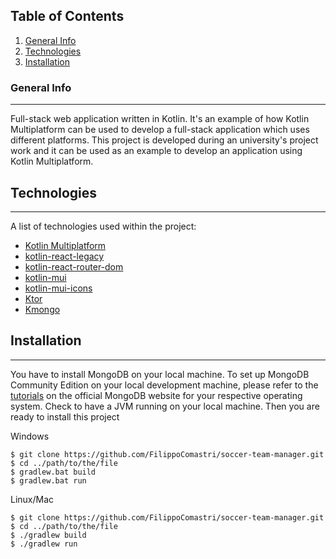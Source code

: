 ## Table of Contents
1. [General Info](#general-info)
2. [Technologies](#technologies)
3. [Installation](#installation)
### General Info
***
Full-stack web application written in Kotlin. It's an example of how Kotlin Multiplatform can be used to develop a full-stack application which uses different platforms.
This project is developed during an university's project work and it can be used as an example to develop an application using Kotlin Multiplatform.

## Technologies
***
A list of technologies used within the project:
* [Kotlin Multiplatform](https://kotlinlang.org/docs/multiplatform.html)
* [kotlin-react-legacy](https://github.com/JetBrains/kotlin-wrappers/tree/master/kotlin-react-legacy)
* [kotlin-react-router-dom](https://github.com/JetBrains/kotlin-wrappers/tree/master/kotlin-react-router-dom)
* [kotlin-mui](https://github.com/JetBrains/kotlin-wrappers/tree/master/kotlin-mui)
* [kotlin-mui-icons](https://github.com/JetBrains/kotlin-wrappers/tree/master/kotlin-mui-icons)
* [Ktor](https://ktor.io/)
* [Kmongo](https://litote.org/kmongo/)
## Installation
***
You have to install MongoDB on your local machine. To set up MongoDB Community Edition on your local development machine, please refer to the [tutorials](https://docs.mongodb.com/manual/installation/#mongodb-community-edition-installation-tutorials) on the official MongoDB website for your respective operating system.
Check to have a JVM running on your local machine.
Then you are ready to install this project

Windows
```
$ git clone https://github.com/FilippoComastri/soccer-team-manager.git
$ cd ../path/to/the/file
$ gradlew.bat build 
$ gradlew.bat run 
```
Linux/Mac
```
$ git clone https://github.com/FilippoComastri/soccer-team-manager.git
$ cd ../path/to/the/file
$ ./gradlew build 
$ ./gradlew run 
```

